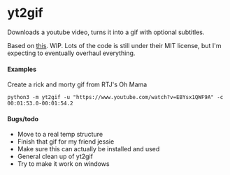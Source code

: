 # yt2gif
Downloads a youtube video, turns it into a gif with optional subtitles.

Based on [this](https://github.com/1-Sisyphe/youCanCodeAGif). WIP. Lots of the code is still under their MIT license, but I'm expecting to eventually overhaul everything. 

#### Examples

Create a rick and morty gif from RTJ's Oh Mama

    python3 -m yt2gif -u "https://www.youtube.com/watch?v=EBYsx1QWF9A" -c 00:01:53.0-00:01:54.2
    
   
#### Bugs/todo

* Move to a real temp structure
* Finish that gif for my friend jessie
* Make sure this can actually be installed and used
* General clean up of yt2gif
* Try to make it work on windows
